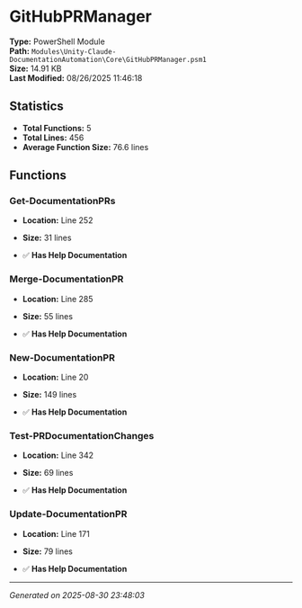 # GitHubPRManager

**Type:** PowerShell Module  
**Path:** `Modules\Unity-Claude-DocumentationAutomation\Core\GitHubPRManager.psm1`  
**Size:** 14.91 KB  
**Last Modified:** 08/26/2025 11:46:18  

## Statistics

- **Total Functions:** 5
- **Total Lines:** 456
- **Average Function Size:** 76.6 lines

## Functions


### Get-DocumentationPRs

- **Location:** Line 252
- **Size:** 31 lines

- ✅ **Has Help Documentation** 
### Merge-DocumentationPR

- **Location:** Line 285
- **Size:** 55 lines

- ✅ **Has Help Documentation** 
### New-DocumentationPR

- **Location:** Line 20
- **Size:** 149 lines

- ✅ **Has Help Documentation** 
### Test-PRDocumentationChanges

- **Location:** Line 342
- **Size:** 69 lines

- ✅ **Has Help Documentation** 
### Update-DocumentationPR

- **Location:** Line 171
- **Size:** 79 lines

- ✅ **Has Help Documentation**

---
*Generated on 2025-08-30 23:48:03*
